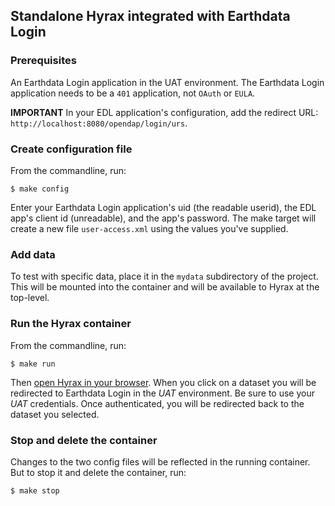 ## Standalone Hyrax integrated with Earthdata Login

### Prerequisites

An Earthdata Login application in the UAT environment. The Earthdata
Login application needs to be a `401` application, not `OAuth` or
`EULA`.

**IMPORTANT**
In your EDL application's configuration, add the redirect URL:
`http://localhost:8080/opendap/login/urs`.

### Create configuration file

From the commandline, run:

    $ make config

Enter your Earthdata Login application's uid (the readable userid),
the EDL app's client id (unreadable), and the app's password. The make
target will create a new file `user-access.xml` using the values
you've supplied.

### Add data

To test with specific data, place it in the `mydata` subdirectory of
the project. This will be mounted into the container and will be
available to Hyrax at the top-level.

### Run the Hyrax container

From the commandline, run:

    $ make run

Then [open Hyrax in your browser](http://localhost:8080). When you
click on a dataset you will be redirected to Earthdata Login in the
*UAT* environment. Be sure to use your *UAT* credentials. Once
authenticated, you will be redirected back to the dataset you
selected.

### Stop and delete the container

Changes to the two config files will be reflected in the running
container. But to stop it and delete the container, run:

    $ make stop
